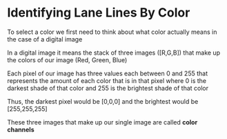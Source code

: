 # Identifying Lane Lines By Color

To select a color we first need to think about what color actually means in the case of a digital image

In a digital image it means the stack of three images ([R,G,B]) that make up the colors of our image (Red, Green, Blue)

Each pixel of our image has three values each between 0 and 255 that represents the amount of each color that is in that pixel where 0 is the darkest shade of that color and 255 is the brightest shade of that color

Thus, the darkest pixel would be [0,0,0] and the brightest would be [255,255,255]

These three images that make up our single image are called **color channels**
